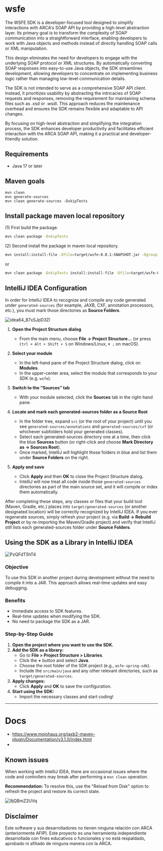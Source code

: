 # wsfe

The WSFE SDK is a developer-focused tool designed to simplify interactions with ARCA's SOAP API by providing a high-level abstraction layer. Its primary goal is to transform the complexity of SOAP communication into a straightforward interface, enabling developers to work with Java objects and methods instead of directly handling SOAP calls or XML manipulation.

This design eliminates the need for developers to engage with the underlying SOAP protocol or XML structures. By automatically converting SOAP responses into easy-to-use Java objects, the SDK streamlines development, allowing developers to concentrate on implementing business logic rather than managing low-level communication details.

The SDK is not intended to serve as a comprehensive SOAP API client. Instead, it prioritizes usability by abstracting the intricacies of SOAP requests and responses, removing the requirement for maintaining schema files such as .xsd or .wsdl. This approach reduces the maintenance overhead and ensures the SDK remains flexible and adaptable to API changes.

By focusing on high-level abstraction and simplifying the integration process, the SDK enhances developer productivity and facilitates efficient interaction with the ARCA SOAP API, making it a practical and developer-friendly solution.

## Requirements

- Java 17 or later

## Maven goals

```maven
mvn clean
mvn generate-sources
mvn clean generate-sources -DskipTests
```

## Install package maven local repository

(1) First build the package.
```bash
mvn clean package -DskipTests 
```

(2) Second install the package in maven local repository.
```bash
mvn install:install-file -Dfile=target/wsfe-0.0.1-SNAPSHOT.jar -DgroupId=com.germanfica -DartifactId=wsfe -Dversion=0.0.1-SNAPSHOT -Dpackaging=jar
```

or

```bash
mvn clean package -DskipTests install:install-file -Dfile=target/wsfe-0.0.1-SNAPSHOT.jar -DgroupId=com.germanfica -DartifactId=wsfe -Dversion=0.0.1-SNAPSHOT -Dpackaging=jar
```

## IntelliJ IDEA Configuration

In order for IntelliJ IDEA to recognize and compile any code generated under `generated-sources` (for example, JAXB, CXF, annotation processors, etc.), you must mark those directories as **Source Folders**.

![idea64_87xSJpD3Zl](https://github.com/user-attachments/assets/c324060f-11e0-4e38-bfc7-3e274e9ed62a)

1. **Open the Project Structure dialog**

   * From the main menu, choose **File -> Project Structure…** (or press `Ctrl + Alt + Shift + S` on Windows/Linux, `⌘ ;` on macOS).

2. **Select your module**

   * In the left-hand pane of the Project Structure dialog, click on **Modules**.
   * In the upper-center area, select the module that corresponds to your SDK (e.g. `wsfe`).

3. **Switch to the “Sources” tab**

   * With your module selected, click the **Sources** tab in the right-hand pane.

4. **Locate and mark each generated-sources folder as a Source Root**

   * In the folder tree, expand `src` (or the root of your project) until you see `generated-sources/annotations` and `generated-sources/cxf` (or whichever subfolders hold your generated classes).
   * Select each generated-sources directory one at a time, then click the blue **Sources** button (or right-click and choose **Mark Directory as -> Sources Root**).
   * Once marked, IntelliJ will highlight those folders in blue and list them under **Source Folders** on the right.

5. **Apply and save**

   * Click **Apply** and then **OK** to close the Project Structure dialog.
   * IntelliJ will now treat all code inside those `generated-sources` directories as part of the main source set, and it will compile or index them automatically.

After completing these steps, any classes or files that your build tool (Maven, Gradle, etc.) places into `target/generated-sources` (or another designated location) will be correctly recognized by IntelliJ IDEA. If you ever regenerate sources, simply refresh your project (e.g. via **Build -> Rebuild Project** or by re-importing the Maven/Gradle project) and verify that IntelliJ still lists each generated-sources folder under **Source Folders**.

## Using the SDK as a Library in IntelliJ IDEA

![PzQFdT5hT4](https://github.com/user-attachments/assets/c502c4fa-c3a7-42d9-8a82-dc271f838adc)

### Objective
To use this SDK in another project during development without the need to compile it into a JAR. This approach allows real-time updates and easy debugging.

### Benefits
- Immediate access to SDK features.
- Real-time updates when modifying the SDK.
- No need to package the SDK as a JAR.

### Step-by-Step Guide
1. **Open the project where you want to use the SDK.**
2. **Add the SDK as a library:**
   - Go to **File > Project Structure > Libraries**.
   - Click the **+** button and select **Java**.
   - Choose the root folder of the SDK project (e.g., `wsfe-spring-sdk`).
   - Include the `src/main/java` and any other relevant directories, such as `target/generated-sources`.
3. **Apply changes:**
   - Click **Apply** and **OK** to save the configuration.
4. **Start using the SDK:**
   - Import the necessary classes and start coding!

---

# Docs

- https://www.mojohaus.org/jaxb2-maven-plugin/Documentation/v3.1.0/index.html
- 

## Known issues

When working with IntelliJ IDEA, there are occasional issues where the code and controllers may break after performing a `mvn clean` operation.

**Recommendation:**
To resolve this, use the "Reload from Disk" option to refresh the project and restore its correct state.

![9jQBmZ2UVq](https://github.com/user-attachments/assets/a51ec044-2f7a-41a0-b01a-c3bca0244265)

## Disclaimer

Este software y sus desarrolladores no tienen ninguna relación con ARCA (anteriormente AFIP). Este proyecto es una herramienta independiente desarrollada con fines educativos o funcionales y no está respaldado, aprobado ni afiliado de ninguna manera con la ARCA.
